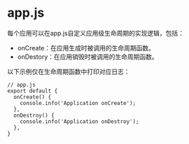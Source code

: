 # app.js<a name="ZH-CN_TOPIC_0000001115814806"></a>

每个应用可以在app.js自定义应用级生命周期的实现逻辑，包括：

-   onCreate：在应用生成时被调用的生命周期函数。
-   onDestory：在应用销毁时被调用的生命周期函数。

以下示例仅在生命周期函数中打印对应日志：

```
// app.js
export default {
  onCreate() {
    console.info('Application onCreate');
  },
  onDestroy() {
    console.info('Application onDestroy');
  },
}
```

